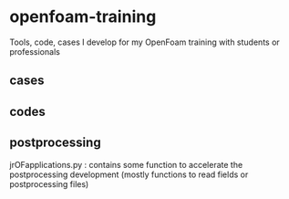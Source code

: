 # openfoam-training
Tools, code, cases I develop for my OpenFoam training with students or professionals

## cases

## codes

## postprocessing

jrOFapplications.py : contains some function to accelerate the postprocessing development (mostly functions to read fields or postprocessing files)
